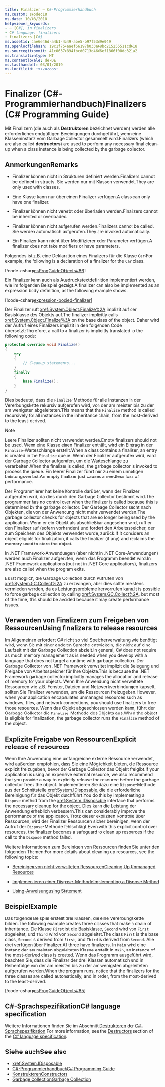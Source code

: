 ```yaml
---
title: Finalizer – C#-Programmierhandbuch
ms.custom: seodec18
ms.date: 10/08/2018
helpviewer_keywords:
- ~ [C#], in finalizers
- C# language, finalizers
- finalizers [C#]
ms.assetid: 1ae6e46d-a4b1-4a49-abe5-b97f53d9e049
ms.openlocfilehash: 19c1f754aaef66197b033a68bc215255511cd618
ms.sourcegitcommit: 41c0637e894fbcd0713d46d6ef1866f08dc321a2
ms.translationtype: HT
ms.contentlocale: de-DE
ms.lasthandoff: 03/01/2019
ms.locfileid: "57202885"
---
```

# <a name="finalizers-c-programming-guide"></a><span data-ttu-id="d1688-102">Finalizer (C#-Programmierhandbuch)</span><span class="sxs-lookup"><span data-stu-id="d1688-102">Finalizers (C# Programming Guide)</span></span>
<span data-ttu-id="d1688-103">Mit Finalizern (die auch als **Destruktoren** bezeichnet werden) werden alle erforderlichen endgültigen Bereinigungen durchgeführt, wenn eine Klasseninstanz vom Garbage Collector gesammelt wird.</span><span class="sxs-lookup"><span data-stu-id="d1688-103">Finalizers (which are also called **destructors**) are used to perform any necessary final clean-up when a class instance is being collected by the garbage collector.</span></span>  
  
## <a name="remarks"></a><span data-ttu-id="d1688-104">Anmerkungen</span><span class="sxs-lookup"><span data-stu-id="d1688-104">Remarks</span></span>  
  
-   <span data-ttu-id="d1688-105">Finalizer können nicht in Strukturen definiert werden.</span><span class="sxs-lookup"><span data-stu-id="d1688-105">Finalizers cannot be defined in structs.</span></span> <span data-ttu-id="d1688-106">Sie werden nur mit Klassen verwendet.</span><span class="sxs-lookup"><span data-stu-id="d1688-106">They are only used with classes.</span></span>  
  
-   <span data-ttu-id="d1688-107">Eine Klasse kann nur über einen Finalizer verfügen.</span><span class="sxs-lookup"><span data-stu-id="d1688-107">A class can only have one finalizer.</span></span>  
  
-   <span data-ttu-id="d1688-108">Finalizer können nicht vererbt oder überladen werden.</span><span class="sxs-lookup"><span data-stu-id="d1688-108">Finalizers cannot be inherited or overloaded.</span></span>  
  
-   <span data-ttu-id="d1688-109">Finalizer können nicht aufgerufen werden.</span><span class="sxs-lookup"><span data-stu-id="d1688-109">Finalizers cannot be called.</span></span> <span data-ttu-id="d1688-110">Sie werden automatisch aufgerufen.</span><span class="sxs-lookup"><span data-stu-id="d1688-110">They are invoked automatically.</span></span>  
  
-   <span data-ttu-id="d1688-111">Ein Finalizer kann nicht über Modifizierer oder Parameter verfügen.</span><span class="sxs-lookup"><span data-stu-id="d1688-111">A finalizer does not take modifiers or have parameters.</span></span>  
  
 <span data-ttu-id="d1688-112">Folgendes ist z.B. eine Deklaration eines Finalizers für die Klasse `Car`:</span><span class="sxs-lookup"><span data-stu-id="d1688-112">For example, the following is a declaration of a finalizer for the `Car` class.</span></span>
  
 [!code-csharp[csProgGuideObjects#86](~/samples/snippets/csharp/VS_Snippets_VBCSharp/csProgGuideObjects/CS/Objects.cs#86)]  

<span data-ttu-id="d1688-113">Ein Finalizer kann auch als Ausdruckstextdefinition implementiert werden, wie im folgenden Beispiel gezeigt.</span><span class="sxs-lookup"><span data-stu-id="d1688-113">A finalizer can also be implemented as an expression body definition, as the following example shows.</span></span>

[!code-csharp[expression-bodied-finalizer](../../../../samples/snippets/csharp/programming-guide/classes-and-structs/expr-bodied-destructor.cs#1)]  
  
 <span data-ttu-id="d1688-114">Der Finalizer ruft <xref:System.Object.Finalize%2A> implizit auf der Basisklasse des Objekts auf.</span><span class="sxs-lookup"><span data-stu-id="d1688-114">The finalizer implicitly calls <xref:System.Object.Finalize%2A> on the base class of the object.</span></span> <span data-ttu-id="d1688-115">Daher wird der Aufruf eines Finalizers implizit in den folgenden Code übersetzt:</span><span class="sxs-lookup"><span data-stu-id="d1688-115">Therefore, a call to a finalizer is implicitly translated to the following code:</span></span>  
  
```csharp  
protected override void Finalize()  
{  
    try  
    {  
        // Cleanup statements...  
    }  
    finally  
    {  
        base.Finalize();  
    }  
}  
```  
  
 <span data-ttu-id="d1688-116">Dies bedeutet, dass die `Finalize`-Methode für alle Instanzen in der Vererbungskette rekursiv aufgerufen wird, von der am meisten bis zu der am wenigsten abgeleiteten.</span><span class="sxs-lookup"><span data-stu-id="d1688-116">This means that the `Finalize` method is called recursively for all instances in the inheritance chain, from the most-derived to the least-derived.</span></span>  
  
> [!NOTE]
>  <span data-ttu-id="d1688-117">Leere Finalizer sollten nicht verwendet werden.</span><span class="sxs-lookup"><span data-stu-id="d1688-117">Empty finalizers should not be used.</span></span> <span data-ttu-id="d1688-118">Wenn eine Klasse einen Finalizer enthält, wird ein Eintrag in der `Finalize`-Warteschlange erstellt.</span><span class="sxs-lookup"><span data-stu-id="d1688-118">When a class contains a finalizer, an entry is created in the `Finalize` queue.</span></span> <span data-ttu-id="d1688-119">Wenn der Finalizer aufgerufen wird, wird der Garbage Collector aufgerufen, um die Warteschlange zu verarbeiten.</span><span class="sxs-lookup"><span data-stu-id="d1688-119">When the finalizer is called, the garbage collector is invoked to process the queue.</span></span> <span data-ttu-id="d1688-120">Ein leerer Finalizer führt nur zu einem unnötigen Leistungsverlust.</span><span class="sxs-lookup"><span data-stu-id="d1688-120">An empty finalizer just causes a needless loss of performance.</span></span>  
  
 <span data-ttu-id="d1688-121">Der Programmierer hat keine Kontrolle darüber, wann der Finalizer aufgerufen wird, da dies durch den Garbage Collector bestimmt wird.</span><span class="sxs-lookup"><span data-stu-id="d1688-121">The programmer has no control over when the finalizer is called because this is determined by the garbage collector.</span></span> <span data-ttu-id="d1688-122">Der Garbage Collector sucht nach Objekten, die von der Anwendung nicht mehr verwendet werden.</span><span class="sxs-lookup"><span data-stu-id="d1688-122">The garbage collector checks for objects that are no longer being used by the application.</span></span> <span data-ttu-id="d1688-123">Wenn er ein Objekt als abschließbar angesehen wird, ruft er den Finalizer auf (sofern vorhanden) und fordert den Arbeitsspeicher, der zum Speichern des Objekts verwendet wurde, zurück.</span><span class="sxs-lookup"><span data-stu-id="d1688-123">If it considers an object eligible for finalization, it calls the finalizer (if any) and reclaims the memory used to store the object.</span></span> 
 
 <span data-ttu-id="d1688-124">In .NET Framework-Anwendungen (aber nicht in .NET Core-Anwendungen) werden auch Finalizer aufgerufen, wenn das Programm beendet wird.</span><span class="sxs-lookup"><span data-stu-id="d1688-124">In .NET Framework applications (but not in .NET Core applications), finalizers are also called when the program exits.</span></span> 
  
 <span data-ttu-id="d1688-125">Es ist möglich, die Garbage Collection durch Aufrufen von <xref:System.GC.Collect%2A> zu erzwingen, aber dies sollte meistens vermieden werden, da es Leistungsprobleme hervorrufen kann.</span><span class="sxs-lookup"><span data-stu-id="d1688-125">It is possible to force garbage collection by calling <xref:System.GC.Collect%2A>, but most of the time, this should be avoided because it may create performance issues.</span></span>  
  
## <a name="using-finalizers-to-release-resources"></a><span data-ttu-id="d1688-126">Verwenden von Finalizern zum Freigeben von Ressourcen</span><span class="sxs-lookup"><span data-stu-id="d1688-126">Using finalizers to release resources</span></span>  
 <span data-ttu-id="d1688-127">Im Allgemeinen erfordert C# nicht so viel Speicherverwaltung wie benötigt wird, wenn Sie mit einer anderen Sprache entwickeln, die nicht auf eine Laufzeit mit der Garbage Collection abzielt.</span><span class="sxs-lookup"><span data-stu-id="d1688-127">In general, C# does not require as much memory management as is needed when you develop with a language that does not target a runtime with garbage collection.</span></span> <span data-ttu-id="d1688-128">Der Garbage Collector von .NET Framework verwaltet implizit die Belegung und Freigabe von Arbeitsspeicher für Ihre Objekte.</span><span class="sxs-lookup"><span data-stu-id="d1688-128">This is because the .NET Framework garbage collector implicitly manages the allocation and release of memory for your objects.</span></span> <span data-ttu-id="d1688-129">Wenn Ihre Anwendung nicht verwaltete Ressourcen wie z.B. Fenster, Dateien und Netzwerkverbindungen kapselt, sollten Sie Finalizer verwenden, um die Ressourcen freizugeben.</span><span class="sxs-lookup"><span data-stu-id="d1688-129">However, when your application encapsulates unmanaged resources such as windows, files, and network connections, you should use finalizers to free those resources.</span></span> <span data-ttu-id="d1688-130">Wenn das Objekt abgeschlossen werden kann, führt der Garbage Collector die `Finalize`-Methode des Objekts aus.</span><span class="sxs-lookup"><span data-stu-id="d1688-130">When the object is eligible for finalization, the garbage collector runs the `Finalize` method of the object.</span></span>  
  
## <a name="explicit-release-of-resources"></a><span data-ttu-id="d1688-131">Explizite Freigabe von Ressourcen</span><span class="sxs-lookup"><span data-stu-id="d1688-131">Explicit release of resources</span></span>  
 <span data-ttu-id="d1688-132">Wenn Ihre Anwendung eine umfangreiche externe Ressource verwendet, wird außerdem empfohlen, dass Sie eine Möglichkeit bieten, die Ressource explizit freizugeben, bevor der Garbage Collector das Objekt freigibt.</span><span class="sxs-lookup"><span data-stu-id="d1688-132">If your application is using an expensive external resource, we also recommend that you provide a way to explicitly release the resource before the garbage collector frees the object.</span></span> <span data-ttu-id="d1688-133">Implementieren Sie dazu eine `Dispose`-Methode aus der Schnittstelle <xref:System.IDisposable>, die die erforderliche Bereinigung für das Objekt durchführt.</span><span class="sxs-lookup"><span data-stu-id="d1688-133">You do this by implementing a `Dispose` method from the <xref:System.IDisposable> interface that performs the necessary cleanup for the object.</span></span> <span data-ttu-id="d1688-134">Dies kann die Leistung der Anwendung erheblich verbessern.</span><span class="sxs-lookup"><span data-stu-id="d1688-134">This can considerably improve the performance of the application.</span></span> <span data-ttu-id="d1688-135">Trotz dieser expliziten Kontrolle über Ressourcen, wird der Finalizer Ressourcen sicher bereinigen, wenn der Aufruf der `Dispose`-Methode fehlschlägt.</span><span class="sxs-lookup"><span data-stu-id="d1688-135">Even with this explicit control over resources, the finalizer becomes a safeguard to clean up resources if the call to the `Dispose` method failed.</span></span>  
  
 <span data-ttu-id="d1688-136">Weitere Informationen zum Bereinigen von Ressourcen finden Sie unter den folgenden Themen:</span><span class="sxs-lookup"><span data-stu-id="d1688-136">For more details about cleaning up resources, see the following topics:</span></span>  
  
-   [<span data-ttu-id="d1688-137">Bereinigen von nicht verwalteten Ressourcen</span><span class="sxs-lookup"><span data-stu-id="d1688-137">Cleaning Up Unmanaged Resources</span></span>](../../../standard/garbage-collection/unmanaged.md)  
  
-   [<span data-ttu-id="d1688-138">Implementieren einer Dispose-Methode</span><span class="sxs-lookup"><span data-stu-id="d1688-138">Implementing a Dispose Method</span></span>](../../../standard/garbage-collection/implementing-dispose.md)  
  
-   [<span data-ttu-id="d1688-139">Using-Anweisung</span><span class="sxs-lookup"><span data-stu-id="d1688-139">using Statement</span></span>](../../../csharp/language-reference/keywords/using-statement.md)  
  
## <a name="example"></a><span data-ttu-id="d1688-140">Beispiel</span><span class="sxs-lookup"><span data-stu-id="d1688-140">Example</span></span>  
 <span data-ttu-id="d1688-141">Das folgende Beispiel erstellt drei Klassen, die eine Vererbungskette bilden.</span><span class="sxs-lookup"><span data-stu-id="d1688-141">The following example creates three classes that make a chain of inheritance.</span></span> <span data-ttu-id="d1688-142">Die Klasse `First` ist die Basisklasse, `Second` wird von `First` abgeleitet, und `Third` wird von `Second` abgeleitet.</span><span class="sxs-lookup"><span data-stu-id="d1688-142">The class `First` is the base class, `Second` is derived from `First`, and `Third` is derived from `Second`.</span></span> <span data-ttu-id="d1688-143">Alle drei verfügen über Finalizer.</span><span class="sxs-lookup"><span data-stu-id="d1688-143">All three have finalizers.</span></span> <span data-ttu-id="d1688-144">In `Main` wird eine Instanz der am meisten abgeleiteten Klasse erstellt.</span><span class="sxs-lookup"><span data-stu-id="d1688-144">In `Main`, an instance of the most-derived class is created.</span></span> <span data-ttu-id="d1688-145">Wenn das Programm ausgeführt wird, beachten Sie, dass die Finalizer der drei Klassen automatisch und in Reihenfolge von der am meisten bis zu der am wenigsten abgeleiteten aufgerufen werden.</span><span class="sxs-lookup"><span data-stu-id="d1688-145">When the program runs, notice that the finalizers for the three classes are called automatically, and in order, from the most-derived to the least-derived.</span></span>  
  
 [!code-csharp[csProgGuideObjects#85](~/samples/snippets/csharp/VS_Snippets_VBCSharp/csProgGuideObjects/CS/Objects.cs#85)]  
  
## <a name="c-language-specification"></a><span data-ttu-id="d1688-146">C#-Sprachspezifikation</span><span class="sxs-lookup"><span data-stu-id="d1688-146">C# language specification</span></span>  

<span data-ttu-id="d1688-147">Weitere Informationen finden Sie im Abschnitt [Destruktoren](~/_csharplang/spec/classes.md#destructors) der [C#-Sprachspezifikation](../../language-reference/language-specification/index.md).</span><span class="sxs-lookup"><span data-stu-id="d1688-147">For more information, see the [Destructors](~/_csharplang/spec/classes.md#destructors) section of the [C# language specification](../../language-reference/language-specification/index.md).</span></span>
  
## <a name="see-also"></a><span data-ttu-id="d1688-148">Siehe auch</span><span class="sxs-lookup"><span data-stu-id="d1688-148">See also</span></span>

- <xref:System.IDisposable>
- [<span data-ttu-id="d1688-149">C#-Programmierhandbuch</span><span class="sxs-lookup"><span data-stu-id="d1688-149">C# Programming Guide</span></span>](../../../csharp/programming-guide/index.md)
- [<span data-ttu-id="d1688-150">Konstruktoren</span><span class="sxs-lookup"><span data-stu-id="d1688-150">Constructors</span></span>](../../../csharp/programming-guide/classes-and-structs/constructors.md)
- [<span data-ttu-id="d1688-151">Garbage Collection</span><span class="sxs-lookup"><span data-stu-id="d1688-151">Garbage Collection</span></span>](../../../standard/garbage-collection/index.md)
